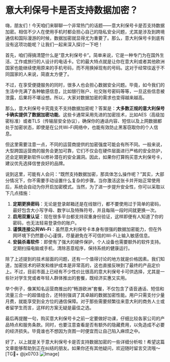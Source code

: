 # 意大利保号卡是否支持数据加密？

嗨，朋友们！今天咱们来聊聊一个非常热门的话题——意大利保号卡是否支持数据加密。相信不少人在使用手机时都会担心自己的隐私安全问题，尤其是涉及到跨境通信和国际漫游的时候，数据加密就显得尤为重要了。那么，意大利保号卡到底有没有这项功能呢？让我们一起来深入探讨一下吧！

首先，咱们得搞清楚什么是“意大利保号卡”。简单来说，它是一种专门为在国外生活、工作或旅行的人设计的电话卡。它的最大特点就是让你在意大利或者其他欧洲国家也能继续使用原来的手机号码，而不用换掉现有的号码。这对于经常往返于不同国家的人来说，简直太方便了。

不过，在享受便捷服务的同时，很多人也会担心数据安全问题。毕竟，如今我们的生活中充满了各种敏感信息，比如银行账户、社交账号密码等等，一旦这些信息被泄露，后果将不堪设想。所以，大家对数据加密的需求也变得越来越高。

那么，意大利保号卡究竟支不支持数据加密呢？答案是：**大多数正规的意大利保号卡确实提供了数据加密功能**。这些卡通常采用先进的加密技术，比如AES（高级加密标准）或者TLS（传输层安全协议），确保你的通话内容、短信以及上网数据都处于加密状态，即使是在公共Wi-Fi网络中，也能有效防止黑客窃取你的个人信息。

但这里需要注意一点，不同的运营商提供的加密强度可能会有所不同。一般来说，大型跨国运营商的服务会更加可靠，它们不仅会在硬件层面进行严格的安全防护，还会定期更新软件以修补潜在的安全漏洞。因此，如果你打算购买意大利保号卡，建议优先选择信誉良好的品牌。

说到这里，可能有人会问：“既然支持数据加密，那具体怎么操作呢？”其实，大部分情况下，你不需要手动设置什么复杂的步骤。当你激活这张卡并开始正常使用后，系统会自动为你开启加密模式。当然，为了进一步提升安全性，你可以采取以下几点措施：

1. **定期更换密码**：无论是登录邮箱还是在线银行，都不要使用过于简单的密码，最好包含大小写字母、数字以及特殊符号，并且每隔一段时间就更换一次。
2. **启用双重认证**：现在很多平台都支持双重身份验证，这样即便有人知道了你的密码，也无法轻易登录你的账户。
3. **谨慎连接公共Wi-Fi**：虽然意大利保号卡本身有很强的数据加密能力，但在外网环境下仍然要小心谨慎，尽量避免在不可信的Wi-Fi上输入敏感信息。
4. **安装杀毒软件**：即使有了强大的硬件保护，个人设备也需要额外的软件支持。定期扫描电脑或手机，清除恶意程序，保持系统的健康运行。

除了上述提到的技术层面的问题，还有一个值得讨论的地方就是价格因素。我们知道，加密技术的研发和维护成本是非常高的，这也直接反映到了最终的产品定价上。不过，目前市面上已经有不少性价比很高的意大利保号卡可供选择，尤其是一些针对学生党或者年轻人群体推出的套餐，既经济实惠又实用。

举个例子，像某知名运营商推出的“畅游欧洲”套餐，不仅包含了语音通话、短信和流量三合一的超值组合，还特别强调了其卓越的数据加密性能。用户只需支付少量月费，就能享受到全方位的通信保障。对于那些需要频繁往来意大利的商务人士或者留学生而言，这样的方案无疑是最佳之选。

最后再提醒一句，购买意大利保号卡之前一定要做好功课，仔细比较各家公司的产品特点和服务条款。同时，也要注意查看是否有额外的隐藏费用，以免造成不必要的经济损失。毕竟谁也不想因为贪图一时便宜而让自己陷入麻烦之中。

好了，以上就是关于意大利保号卡是否支持数据加密的一些详细分析啦！希望这篇文章能够帮助到正在纠结的朋友。如果你还有其他疑问，欢迎随时留言交流哦～[TG💪+ @jx0703 ![Image](https://github.com/user-attachments/assets/dbca1d08-cadb-493c-b0ec-ad6f7a83f270)]